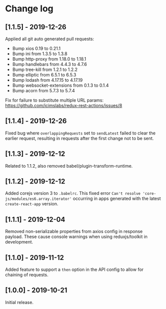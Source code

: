 # Change log

## [1.1.5] - 2019-12-26

Applied all git auto generated pull requests:

- Bump xios 0.19 to 0.21.1
- Bump ini from 1.3.5 to 1.3.8
- Bump http-proxy from 1.18.0 to 1.18.1
- Bump handlebars from 4.4.3 to 4.7.6
- Bump tree-kill from 1.2.1 to 1.2.2
- Bump elliptic from 6.5.1 to 6.5.3
- Bump lodash from 4.17.15 to 4.17.19
- Bump websocket-extensions from 0.1.3 to 0.1.4
- Bump acorn from 5.7.3 to 5.7.4

Fix for failure to substitute multiple URL params: https://github.com/icimslabs/redux-rest-actions/issues/8

## [1.1.4] - 2019-12-26

Fixed bug where `overlappingRequests` set to `sendLatest` failed to clear the earlier request, resulting in requests after the first change not to be sent.

## [1.1.3] - 2019-12-12

Related to 1.1.2, also removed babel/plugin-transform-runtime.

## [1.1.2] - 2019-12-12

Added corejs version 3 to `.babelrc`. This fixed error `Can't resolve 'core-js/modules/es6.array.iterator'` occurring in apps generated with the latest `create-react-app` version.

## [1.1.1] - 2019-12-04

Removed non-serializable properties from axios config in response payload. These cause console warnings when using reduxjs/toolkit in development.

## [1.1.0] - 2019-11-12

Added feature to support a `then` option in the API config to allow for chaining of requests.

## [1.0.0] - 2019-10-21

Initial release.
